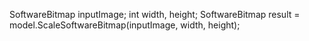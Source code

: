 SoftwareBitmap inputImage;
int width, height;
SoftwareBitmap result = model.ScaleSoftwareBitmap(inputImage, width, height);
